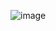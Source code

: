 ![image](https://github.com/AdielsonMedeiros/bootstrap-studyng/assets/101524335/8b4ba3e6-4b82-43ad-ae0d-e60f25b4f107)
